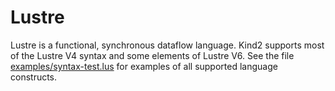 # Lustre

Lustre is a functional, synchronous dataflow language. Kind2 supports most of the Lustre V4 syntax and some elements of Lustre V6. See the file [examples/syntax-test.lus](../examples/syntax-test.lus) for examples of all supported language constructs.

